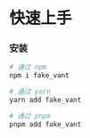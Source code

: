 # 快速上手

### 安装

```bash
# 通过 npm
npm i fake_vant

# 通过 yarn
yarn add fake_vant

# 通过 pnpm
pnpm add fake_vant
```
